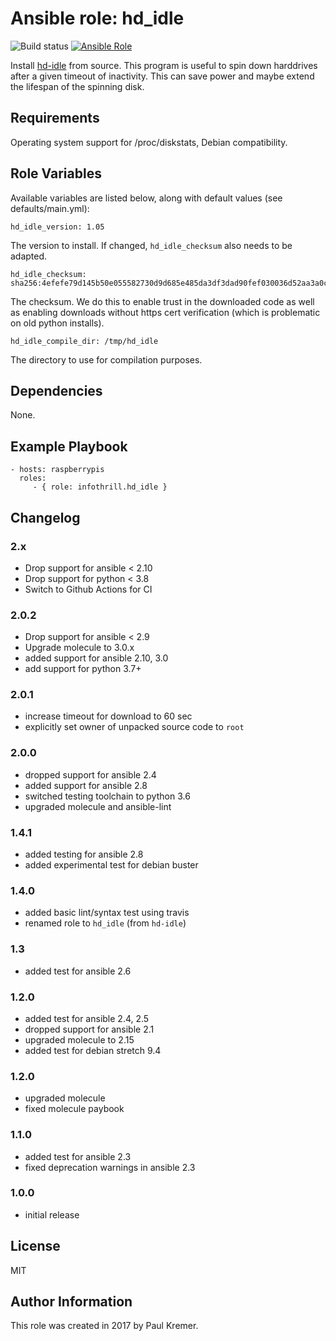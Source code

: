 # Ansible role: hd_idle

![Build status](https://github.com/infothrill/ansible-role-hd_idle/actions/workflows/tests.yml/badge.svg)
[![Ansible Role](https://img.shields.io/ansible/role/29102.svg)](https://galaxy.ansible.com/infothrill/hd_idle/)

Install [hd-idle](http://hd-idle.sourceforge.net/) from source. This program is useful to spin down harddrives after a given timeout of inactivity. This can save power and maybe extend the lifespan of the spinning disk.

## Requirements

Operating system support for /proc/diskstats, Debian compatibility.

## Role Variables

Available variables are listed below, along with default values (see defaults/main.yml):

    hd_idle_version: 1.05

The version to install. If changed, `hd_idle_checksum` also needs to be adapted.

    hd_idle_checksum: sha256:4efefe79d145b50e055582730d9d685e485da3df3dad90fef030036d52aa3a0c

The checksum. We do this to enable trust in the downloaded code as well as enabling
downloads without https cert verification (which is problematic on old python installs).

    hd_idle_compile_dir: /tmp/hd_idle

The directory to use for compilation purposes.

## Dependencies

None.

## Example Playbook

    - hosts: raspberrypis
      roles:
         - { role: infothrill.hd_idle }

## Changelog

### 2.x
* Drop support for ansible < 2.10
* Drop support for python < 3.8
* Switch to Github Actions for CI


### 2.0.2

* Drop support for ansible < 2.9
* Upgrade molecule to 3.0.x
* added support for ansible 2.10, 3.0
* add support for python 3.7+

### 2.0.1

* increase timeout for download to 60 sec
* explicitly set owner of unpacked source code to `root`

### 2.0.0

* dropped support for ansible 2.4
* added support for ansible 2.8
* switched testing toolchain to python 3.6
* upgraded molecule and ansible-lint

### 1.4.1

* added testing for ansible 2.8
* added experimental test for debian buster

### 1.4.0

* added basic lint/syntax test using travis
* renamed role to `hd_idle` (from `hd-idle`)

### 1.3

* added test for ansible 2.6

### 1.2.0

* added test for ansible 2.4, 2.5
* dropped support for ansible 2.1
* upgraded molecule to 2.15
* added test for debian stretch 9.4

### 1.2.0

* upgraded molecule
* fixed molecule paybook

### 1.1.0

* added test for ansible 2.3
* fixed deprecation warnings in ansible 2.3

### 1.0.0

* initial release

## License

MIT

## Author Information

This role was created in 2017 by Paul Kremer.
